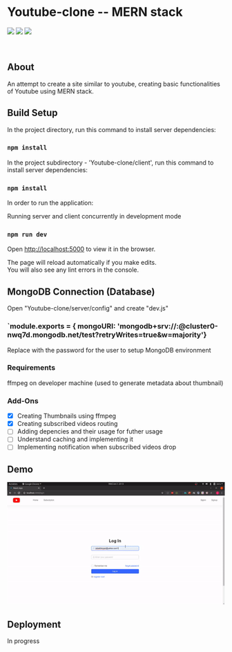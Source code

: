# Youtube-clone -- MERN stack

<div align='centre'>

[![](https://img.shields.io/badge/Database-MongoDB-red?style=for-the-badge&logo=mongodb)](mongodb.com "MongoDB")
[![](https://img.shields.io/badge/Made_with-ReactJS-blue?style=for-the-badge&logo=react)](https://reactjs.org/docs/getting-started.html)
[![](https://img.shields.io/badge/Made_with-NodeJS-yellow?style=for-the-badge&logo=nodejs)](https://nodejs.org/en/)

<br>

</div>


## About

An attempt to create a site similar to youtube, creating basic functionalities of Youtube using MERN stack.

## Build Setup

In the project directory, run this command to install server dependencies:

### `npm install`

In the project subdirectory - 'Youtube-clone/client', run this command to install server dependencies:

### `npm install`

In order to run the application:

Running server and client concurrently in development mode
### `npm run dev`   
Open [http://localhost:5000](http://localhost:5000) to view it in the browser.

The page will reload automatically if you make edits.<br />
You will also see any lint errors in the console.

## MongoDB Connection (Database)

Open "Youtube-clone/server/config" and create "dev.js" 
### `module.exports = {   mongoURI: 'mongodb+srv://<username>:<password>@cluster0-nwq7d.mongodb.net/test?retryWrites=true&w=majority'}
Replace <password> with the password for the user <username>
to setup MongoDB environment

### Requirements

ffmpeg on developer machine (used to generate metadata about thumbnail)

### Add-Ons

- [X] Creating Thumbnails using ffmpeg
- [X] Creating subscribed videos routing
- [ ] Adding depencies and their usage for futher usage
- [ ] Understand caching and implementing it
- [ ] Implementing notification when subscribed videos drop

## Demo

![Clone demo](demo/demo.gif)

## Deployment

In progress

